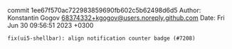 commit 1ee67f570ac722983859690fb602c5b62498d6d5
Author: Konstantin Gogov <68374332+kgogov@users.noreply.github.com>
Date:   Fri Jun 30 09:56:51 2023 +0300

    fix(ui5-shellbar): align notification counter badge (#7208)
